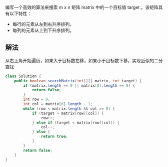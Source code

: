 编写一个高效的算法来搜索 m x n 矩阵 matrix 中的一个目标值 target 。该矩阵具有以下特性：

- 每行的元素从左到右升序排列。
- 每列的元素从上到下升序排列。

## 解法
从右上角开始遍历，如果大于目标数左移，如果小于目标数下移，实现近似的二分查找
```java
class Solution {
    public boolean searchMatrix(int[][] matrix, int target) {
        if (matrix.length == 0 || matrix[0].length == 0) {
            return false;
        }
        int row = 0;
        int col = matrix[0].length - 1;
        while (row < matrix.length && col >= 0) {
            if (target > matrix[row][col]) {
                row++;
            } else if (target < matrix[row][col]) {
                col--;
            } else {
                return true;
            }
        }
        return false;
    }
}
```